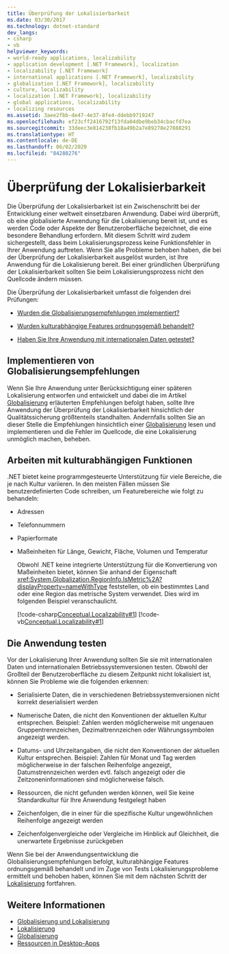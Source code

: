 ```yaml
---
title: Überprüfung der Lokalisierbarkeit
ms.date: 03/30/2017
ms.technology: dotnet-standard
dev_langs:
- csharp
- vb
helpviewer_keywords:
- world-ready applications, localizability
- application development [.NET Framework], localization
- localizability [.NET Framework]
- international applications [.NET Framework], localizability
- globalization [.NET Framework], localizability
- culture, localizability
- localization [.NET Framework], localizability
- global applications, localizability
- localizing resources
ms.assetid: 3aee2fbb-de47-4e37-8fe4-ddebb9719247
ms.openlocfilehash: ef23cff2416792f13fda04dbe9beb34cbacfd7ea
ms.sourcegitcommit: 33deec3e814238fb18a49b2a7e89278e27888291
ms.translationtype: HT
ms.contentlocale: de-DE
ms.lasthandoff: 06/02/2020
ms.locfileid: "84288276"
---
```

# <a name="localizability-review"></a>Überprüfung der Lokalisierbarkeit

Die Überprüfung der Lokalisierbarkeit ist ein Zwischenschritt bei der Entwicklung einer weltweit einsetzbaren Anwendung. Dabei wird überprüft, ob eine globalisierte Anwendung für die Lokalisierung bereit ist, und es werden Code oder Aspekte der Benutzeroberfläche bezeichnet, die eine besondere Behandlung erfordern. Mit diesem Schritt wird zudem sichergestellt, dass beim Lokalisierungsprozess keine Funktionsfehler in Ihrer Anwendung auftreten. Wenn Sie alle Probleme behoben haben, die bei der Überprüfung der Lokalisierbarkeit ausgelöst wurden, ist Ihre Anwendung für die Lokalisierung bereit. Bei einer gründlichen Überprüfung der Lokalisierbarkeit sollten Sie beim Lokalisierungsprozess nicht den Quellcode ändern müssen.

Die Überprüfung der Lokalisierbarkeit umfasst die folgenden drei Prüfungen:

- [Wurden die Globalisierungsempfehlungen implementiert?](#global)

- [Wurden kulturabhängige Features ordnungsgemäß behandelt?](#culture)

- [Haben Sie Ihre Anwendung mit internationalen Daten getestet?](#test)

<a name="global"></a>
## <a name="implement-globalization-recommendations"></a>Implementieren von Globalisierungsempfehlungen

Wenn Sie Ihre Anwendung unter Berücksichtigung einer späteren Lokalisierung entworfen und entwickelt und dabei die im Artikel [Globalisierung](globalization.md) erläuterten Empfehlungen befolgt haben, sollte Ihre Anwendung der Überprüfung der Lokalisierbarkeit hinsichtlich der Qualitätssicherung größtenteils standhalten. Andernfalls sollten Sie an dieser Stelle die Empfehlungen hinsichtlich einer [Globalisierung](globalization.md) lesen und implementieren und die Fehler im Quellcode, die eine Lokalisierung unmöglich machen, beheben.

<a name="culture"></a>
## <a name="handle-culture-sensitive-features"></a>Arbeiten mit kulturabhängigen Funktionen

.NET bietet keine programmgesteuerte Unterstützung für viele Bereiche, die je nach Kultur variieren. In den meisten Fällen müssen Sie benutzerdefinierten Code schreiben, um Featurebereiche wie folgt zu behandeln:

- Adressen

- Telefonnummern

- Papierformate

- Maßeinheiten für Länge, Gewicht, Fläche, Volumen und Temperatur

   Obwohl .NET keine integrierte Unterstützung für die Konvertierung von Maßeinheiten bietet, können Sie anhand der Eigenschaft <xref:System.Globalization.RegionInfo.IsMetric%2A?displayProperty=nameWithType> feststellen, ob ein bestimmtes Land oder eine Region das metrische System verwendet. Dies wird im folgenden Beispiel veranschaulicht.

   [!code-csharp[Conceptual.Localizability#1](../../../samples/snippets/csharp/VS_Snippets_CLR/conceptual.localizability/cs/ismetric1.cs#1)]
   [!code-vb[Conceptual.Localizability#1](../../../samples/snippets/visualbasic/VS_Snippets_CLR/conceptual.localizability/vb/ismetric1.vb#1)]

<a name="test"></a>
## <a name="test-your-application"></a>Die Anwendung testen

Vor der Lokalisierung Ihrer Anwendung sollten Sie sie mit internationalen Daten und internationalen Betriebssystemversionen testen. Obwohl der Großteil der Benutzeroberfläche zu diesem Zeitpunkt nicht lokalisiert ist, können Sie Probleme wie die folgenden erkennen:

- Serialisierte Daten, die in verschiedenen Betriebssystemversionen nicht korrekt deserialisiert werden

- Numerische Daten, die nicht den Konventionen der aktuellen Kultur entsprechen. Beispiel: Zahlen werden möglicherweise mit ungenauen Gruppentrennzeichen, Dezimaltrennzeichen oder Währungssymbolen angezeigt werden.

- Datums- und Uhrzeitangaben, die nicht den Konventionen der aktuellen Kultur entsprechen. Beispiel: Zahlen für Monat und Tag werden möglicherweise in der falschen Reihenfolge angezeigt, Datumstrennzeichen werden evtl. falsch angezeigt oder die Zeitzoneninformationen sind möglicherweise falsch.

- Ressourcen, die nicht gefunden werden können, weil Sie keine Standardkultur für Ihre Anwendung festgelegt haben

- Zeichenfolgen, die in einer für die spezifische Kultur ungewöhnlichen Reihenfolge angezeigt werden

- Zeichenfolgenvergleiche oder Vergleiche im Hinblick auf Gleichheit, die unerwartete Ergebnisse zurückgeben

Wenn Sie bei der Anwendungsentwicklung die Globalisierungsempfehlungen befolgt, kulturabhängige Features ordnungsgemäß behandelt und im Zuge von Tests Lokalisierungsprobleme ermittelt und behoben haben, können Sie mit dem nächsten Schritt der [Lokalisierung](localization.md) fortfahren.

## <a name="see-also"></a>Weitere Informationen

- [Globalisierung und Lokalisierung](index.md)
- [Lokalisierung](localization.md)
- [Globalisierung](globalization.md)
- [Ressourcen in Desktop-Apps](../../framework/resources/index.md)

